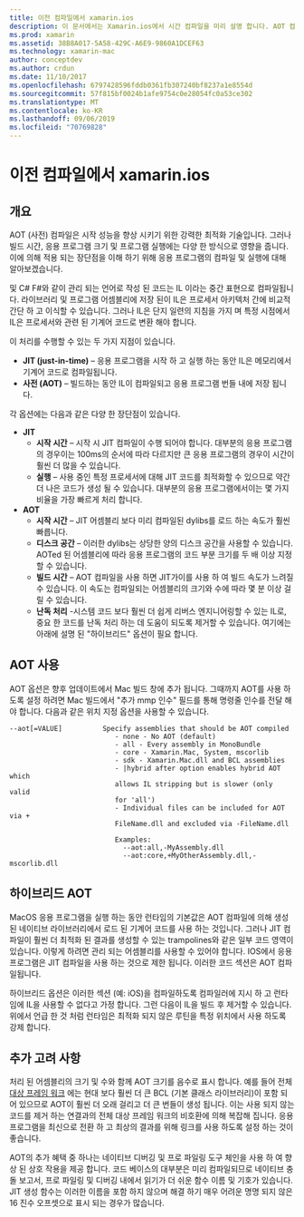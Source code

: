 ```yaml
---
title: 이전 컴파일에서 xamarin.ios
description: 이 문서에서는 Xamarin.ios에서 시간 컴파일을 미리 설명 합니다. AOT 컴파일을 JIT 컴파일과 비교 하 고, AOT를 사용 하도록 설정 하는 방법에 대해 설명 하 고, 하이브리드 AOT를 살펴보겠습니다.
ms.prod: xamarin
ms.assetid: 38B8A017-5A58-429C-A6E9-9860A1DCEF63
ms.technology: xamarin-mac
author: conceptdev
ms.author: crdun
ms.date: 11/10/2017
ms.openlocfilehash: 6797428596fddb0361fb307240bf8237a1e8554d
ms.sourcegitcommit: 57f815bf0024b1afe9754c0e28054fc0a53ce302
ms.translationtype: MT
ms.contentlocale: ko-KR
ms.lasthandoff: 09/06/2019
ms.locfileid: "70769828"
---
```

# <a name="xamarinmac-ahead-of-time-compilation"></a>이전 컴파일에서 xamarin.ios

## <a name="overview"></a>개요

AOT (사전) 컴파일은 시작 성능을 향상 시키기 위한 강력한 최적화 기술입니다. 그러나 빌드 시간, 응용 프로그램 크기 및 프로그램 실행에는 다양 한 방식으로 영향을 줍니다. 이에 의해 적용 되는 장단점을 이해 하기 위해 응용 프로그램의 컴파일 및 실행에 대해 알아보겠습니다.

및 C# F#와 같이 관리 되는 언어로 작성 된 코드는 IL 이라는 중간 표현으로 컴파일됩니다. 라이브러리 및 프로그램 어셈블리에 저장 된이 IL은 프로세서 아키텍처 간에 비교적 간단 하 고 이식할 수 있습니다. 그러나 IL은 단지 일련의 지침을 가지 며 특정 시점에서 IL은 프로세서와 관련 된 기계어 코드로 변환 해야 합니다.

이 처리를 수행할 수 있는 두 가지 지점이 있습니다.

- **JIT (just-in-time)** – 응용 프로그램을 시작 하 고 실행 하는 동안 IL은 메모리에서 기계어 코드로 컴파일됩니다.
- **사전 (AOT)** – 빌드하는 동안 IL이 컴파일되고 응용 프로그램 번들 내에 저장 됩니다.

각 옵션에는 다음과 같은 다양 한 장단점이 있습니다.

- **JIT**
  - **시작 시간** – 시작 시 JIT 컴파일이 수행 되어야 합니다. 대부분의 응용 프로그램의 경우이는 100ms의 순서에 따라 다르지만 큰 응용 프로그램의 경우이 시간이 훨씬 더 많을 수 있습니다.
  - **실행** – 사용 중인 특정 프로세서에 대해 JIT 코드를 최적화할 수 있으므로 약간 더 나은 코드가 생성 될 수 있습니다. 대부분의 응용 프로그램에서이는 몇 가지 비율을 가장 빠르게 처리 합니다.
- **AOT**
  - **시작 시간** – JIT 어셈블리 보다 미리 컴파일된 dylibs를 로드 하는 속도가 훨씬 빠릅니다.
  - **디스크 공간** – 이러한 dylibs는 상당한 양의 디스크 공간을 사용할 수 있습니다. AOTed 된 어셈블리에 따라 응용 프로그램의 코드 부분 크기를 두 배 이상 지정할 수 있습니다.
  - **빌드 시간** – AOT 컴파일을 사용 하면 JIT가이를 사용 하 여 빌드 속도가 느려질 수 있습니다. 이 속도는 컴파일되는 어셈블리의 크기와 수에 따라 몇 분 이상 걸릴 수 있습니다.
  - **난독 처리** -시스템 코드 보다 훨씬 더 쉽게 리버스 엔지니어링할 수 있는 IL로, 중요 한 코드를 난독 처리 하는 데 도움이 되도록 제거할 수 있습니다. 여기에는 아래에 설명 된 "하이브리드" 옵션이 필요 합니다.

## <a name="enabling-aot"></a>AOT 사용

AOT 옵션은 향후 업데이트에서 Mac 빌드 창에 추가 됩니다. 그때까지 AOT를 사용 하도록 설정 하려면 Mac 빌드에서 "추가 mmp 인수" 필드를 통해 명령줄 인수를 전달 해야 합니다. 다음과 같은 위치 지정 옵션을 사용할 수 있습니다.

```
--aot[=VALUE]          Specify assemblies that should be AOT compiled
                          - none - No AOT (default)
                          - all - Every assembly in MonoBundle
                          - core - Xamarin.Mac, System, mscorlib
                          - sdk - Xamarin.Mac.dll and BCL assemblies
                          - |hybrid after option enables hybrid AOT which
                          allows IL stripping but is slower (only valid
                          for 'all')
                          - Individual files can be included for AOT via +
                          FileName.dll and excluded via -FileName.dll

                          Examples:
                            --aot:all,-MyAssembly.dll
                            --aot:core,+MyOtherAssembly.dll,-mscorlib.dll
```

## <a name="hybrid-aot"></a>하이브리드 AOT

MacOS 응용 프로그램을 실행 하는 동안 런타임의 기본값은 AOT 컴파일에 의해 생성 된 네이티브 라이브러리에서 로드 된 기계어 코드를 사용 하는 것입니다. 그러나 JIT 컴파일이 훨씬 더 최적화 된 결과를 생성할 수 있는 trampolines와 같은 일부 코드 영역이 있습니다. 이렇게 하려면 관리 되는 어셈블리를 사용할 수 있어야 합니다. IOS에서 응용 프로그램은 JIT 컴파일을 사용 하는 것으로 제한 됩니다. 이러한 코드 섹션은 AOT 컴파일됩니다.

하이브리드 옵션은 이러한 섹션 (예: iOS)을 컴파일하도록 컴파일러에 지시 하 고 런타임에 IL을 사용할 수 없다고 가정 합니다. 그런 다음이 IL을 빌드 후 제거할 수 있습니다. 위에서 언급 한 것 처럼 런타임은 최적화 되지 않은 루틴을 특정 위치에서 사용 하도록 강제 합니다.

## <a name="further-considerations"></a>추가 고려 사항

처리 된 어셈블리의 크기 및 수와 함께 AOT 크기를 음수로 표시 합니다. 예를 들어 전체 [대상 프레임 워크](~/mac/platform/target-framework.md) 에는 현대 보다 훨씬 더 큰 BCL (기본 클래스 라이브러리)이 포함 되어 있으므로 AOT이 훨씬 더 오래 걸리고 더 큰 번들이 생성 됩니다. 이는 사용 되지 않는 코드를 제거 하는 연결과의 전체 대상 프레임 워크의 비호환에 의해 복잡해 집니다. 응용 프로그램을 최신으로 전환 하 고 최상의 결과를 위해 링크를 사용 하도록 설정 하는 것이 좋습니다.

AOT의 추가 혜택 중 하나는 네이티브 디버깅 및 프로 파일링 도구 체인을 사용 하 여 향상 된 상호 작용을 제공 합니다. 코드 베이스의 대부분은 미리 컴파일되므로 네이티브 충돌 보고서, 프로 파일링 및 디버깅 내에서 읽기가 더 쉬운 함수 이름 및 기호가 있습니다. JIT 생성 함수는 이러한 이름을 포함 하지 않으며 해결 하기 매우 어려운 명명 되지 않은 16 진수 오프셋으로 표시 되는 경우가 많습니다.
